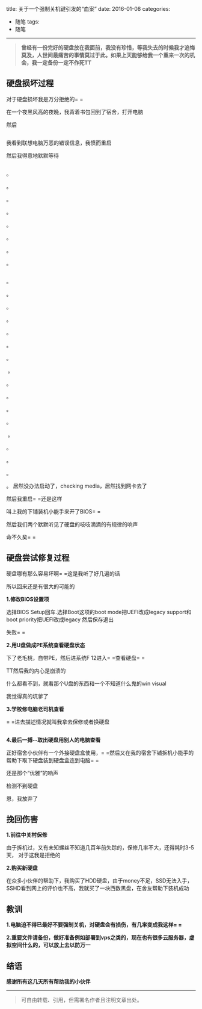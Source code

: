 title: 关于一个强制关机键引发的“血案”
date: 2016-01-08
categories:
  - 随笔
tags:
  - 随笔
---
>**曾经有一份完好的硬盘放在我面前，我没有珍惜，等我失去的时候我才追悔莫及，人世间最痛苦的事情莫过于此。如果上天能够给我一个重来一次的机会，我一定备份一定不作死TT**

<!--more-->

## **硬盘损坏过程**

对于硬盘损坏我是万分拒绝的= =

在一个夜黑风高的夜晚，我背着书包回到了宿舍，打开电脑

然后

<img src="http://7xp9v5.com1.z0.glb.clouddn.com/f11f3a292df5e0feab45df6d5f6034a85edf7278.jpg" alt="">

我看到联想电脑万恶的错误信息，我愤而重启

然后我得意地默默等待

<img src="http://7xp9v5.com1.z0.glb.clouddn.com/2050521431-73.gif" alt="">

。

。

。

。

。

。

。

。

<img src="http://7xp9v5.com1.z0.glb.clouddn.com/2050521431-73.gif" alt="">

。

。

。

。

。

。

。


<img src="http://7xp9v5.com1.z0.glb.clouddn.com/IMG_8660.JPG" alt="">
。

。

。

。

。

<img src="http://7xp9v5.com1.z0.glb.clouddn.com/7RVQHLVO9FIL8%7B9PO44_M_X.jpg" alt="">
。

。

。

。

。
居然没办法启动了，checking media，居然找到网卡去了

然后我重启= =还是这样

叫上我的下铺装机小能手来开了BIOS= =

然后我们两个默默听见了硬盘的吱吱滴滴的有规律的响声

命不久矣= =

## **硬盘尝试修复过程**

硬盘哪有那么容易坏啊= =这是我听了好几遍的话

所以回来还是有很大的可能的

**1.修改BIOS设置项**

选择BIOS Setup回车.选择Boot这项的boot mode把UEFI改成legacy support和boot priority把UEFI改成legacy 然后保存退出

失败= =

**2.用U盘做成PE系统查看硬盘状态**

下了老毛桃，自带PE，然后进系统F
12进入= =查看硬盘= =

TT然后我的内心是崩溃的

什么都看不到，就看那个U盘的东西和一个不知道什么鬼的win visual

我觉得真的坑爹了

**3.学校修电脑老司机查看**

= =进去描述情况就叫我拿去保修或者换硬盘

<img src="http://7xp9v5.com1.z0.glb.clouddn.com/u%3D2806496020%2C2266579202%26fm%3D21%26gp%3D0.jpg" alt="">

**4.最后一搏--取出硬盘用别人的电脑查看**

正好宿舍小伙伴有一个外接硬盘盒使用，= =然后又在我的宿舍下铺拆机小能手的
帮助下取下硬盘装到硬盘盒连到电脑= =

还是那个“优雅”的响声

检测不到硬盘

恩，我放弃了

## **挽回伤害**

**1.前往中关村保修**

由于拆机过，又有未知螺丝不知道几百年前失踪的，保修几率不大，还得耗时3-5天，
对于这我是拒绝的

**2.购买新硬盘**

在众多小伙伴的帮助下，我购买了HDD硬盘，由于money不足，SSD无法入手，SSHD看到网上的评价也不高，我就买了一块西数黑盘，在舍友帮助下装机成功

## **教训**

**1.电脑迫不得已最好不要强制关机，对硬盘会有损伤，有几率变成我这样= =**

**2.重要文件请备份，做好准备例如部署到vps之类的，现在也有很多云服务器，虚拟空间什么的，可以放上去以防万一**

## **结语**

**感谢所有这几天所有帮助我的小伙伴**

---

>可自由转载、引用，但需署名作者且注明文章出处。